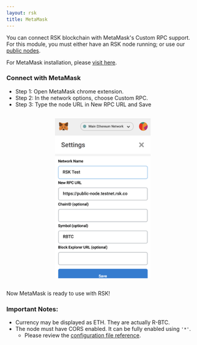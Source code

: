 ```yaml
---
layout: rsk
title: MetaMask
---
```


You can connect RSK blockchain with MetaMask's Custom RPC support. For this module, you must either have an RSK node running; or use our [public nodes](/rsk/public-nodes).

For MetaMask installation, please <a href="https://metamask.io/" target="_blank">visit here</a>.

### Connect with MetaMask

- Step 1: Open MetaMask chrome extension.
- Step 2: In the network options, choose Custom RPC.
- Step 3: Type the node URL in New RPC URL and Save

<div style="text-align:center"><img style="margin:1em auto; max-width:250px;" src="/assets/img/metamask/metamask.png"></div>

Now MetaMask is ready to use with RSK!

### Important Notes:

- Currency may be displayed as ETH. They are actually R-BTC.
- The node must have CORS enabled. It can be fully enabled using `'*'`.
  - Please review the [configuration file reference](/rsk/node/configure).

